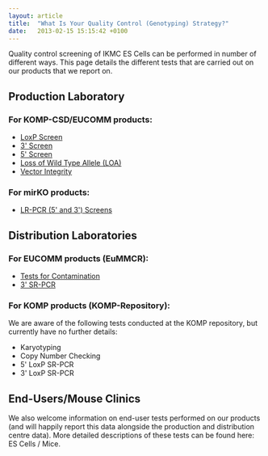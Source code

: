 ```yaml
---
layout: article
title:  "What Is Your Quality Control (Genotyping) Strategy?"
date:   2013-02-15 15:15:42 +0100
---
```


Quality control screening of IKMC ES Cells can be performed in number of different ways.  This page details the different tests that are carried out on our products that we report on.

Production Laboratory
------
### For KOMP-CSD/EUCOMM products:

* [LoxP Screen][link-loxp]
* [3' Screen][link-3-screen]
* [5' Screen][link-5-screen]
* [Loss of Wild Type Allele (LOA)][link-wildtype]
* [Vector Integrity][link-vector-integrity]

### For mirKO products:
* [LR-PCR (5' and 3') Screens][link-5-3-screen]

Distribution Laboratories
------
### For EUCOMM products (EuMMCR):

* [Tests for Contamination][link-contamination]
* [3' SR-PCR][link-3-pcr]

### For KOMP products (KOMP-Repository):

We are aware of the following tests conducted at the KOMP repository, but currently have no further details:

* Karyotyping
* Copy Number Checking
* 5' LoxP SR-PCR
* 3' LoxP SR-PCR

End-Users/Mouse Clinics
------
We also welcome information on end-user tests performed on our products (and will happily report this data alongside the production and distribution centre data). More detailed descriptions of these tests can be found here: ES Cells / Mice.

[link-loxp]: /2010/09/09/loxp-screen.html
[link-3-screen]: /2010/09/09/3-screen.html
[link-5-screen]: /2010/09/09/5-screen.html
[link-wildtype]: /2011/03/08/loss-of-wildtype-allele.html
[link-vector-integrity]: / 
[link-5-3-screen]: //2010/08/05/lr-pcr-5-3-screen.html
[link-contamination]: /2010/08/05/tests_for_contamination.html
[link-3-pcr]: /2010/08/05/3-sr-pcr.html